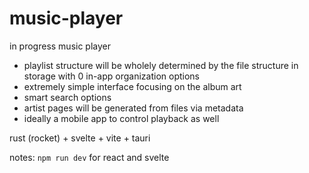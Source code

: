 # music-player
in progress music player
- playlist structure will be wholely determined by the file structure in storage with 0 in-app organization options
- extremely simple interface focusing on the album art
- smart search options
- artist pages will be generated from files via metadata
- ideally a mobile app to control playback as well

rust (rocket) + svelte + vite + tauri

notes:
`npm run dev` for react and svelte

